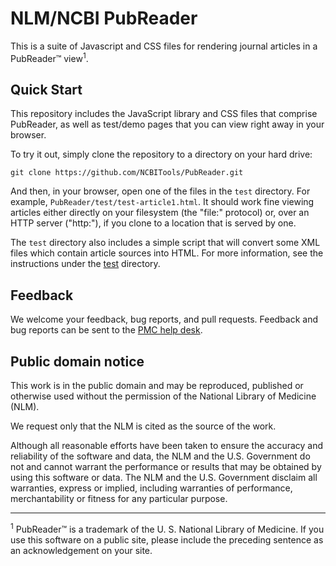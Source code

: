 ﻿# NLM/NCBI PubReader

This is a suite of Javascript and CSS files for rendering journal articles in a
PubReader™ view<sup>1</sup>.


## Quick Start

This repository includes the JavaScript library and CSS files that comprise
PubReader, as well as test/demo pages that you can view right away in your browser.

To try it out, simply clone the repository to a directory on your hard drive:

    git clone https://github.com/NCBITools/PubReader.git

And then, in your browser, open one of the files in the `test` directory.  For
example, `PubReader/test/test-article1.html`.  It should work fine viewing articles
either directly on your filesystem (the "file:" protocol) or, over an HTTP server
("http:"), if you clone to a location that is served by one.

The `test` directory also includes a simple script that will convert some XML
files which contain article sources into HTML.  For more information, see the
instructions under the [test](test) directory.


## Feedback

We welcome your feedback, bug reports, and pull requests.  Feedback and bug reports
can be sent to the
<a href='http://www.ncbi.nlm.nih.gov/sites/ehelp?&Ncbi_App=pmc&Page=github.pubreader.readme'>PMC
help desk</a>.

## Public domain notice

This work is in the public domain and may be reproduced, published or
otherwise used without the permission of the National Library of Medicine (NLM).

We request only that the NLM is cited as the source of the work.

Although all reasonable efforts have been taken to ensure the accuracy and
reliability of the software and data, the NLM and the U.S. Government  do
not and cannot warrant the performance or results that may be obtained  by
using this software or data. The NLM and the U.S. Government disclaim all
warranties, express or implied, including warranties of performance,
merchantability or fitness for any particular purpose.

----

<sup>1</sup> PubReader™ is a trademark of the U. S. National Library of
Medicine. If you use this software on a public site, please include the
preceding sentence as an acknowledgement on your site.
